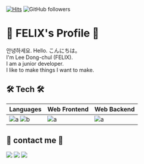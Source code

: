 [![Hits](https://hits.seeyoufarm.com/api/count/incr/badge.svg?url=https%3A%2F%2Fgithub.com%2Ffelix0708&count_bg=%2379C83D&title_bg=%23555555&&icon=github.svg&icon_color=%23E7E7E7&title=hits&edge_flat=false)](https://hits.seeyoufarm.com)
![GitHub followers](https://img.shields.io/github/followers/felix0708?style=social)

# 📘 FELIX's Profile 📘
안녕하세요. Hello. こんにちは。
<br>
I'm Lee Dong-chul (FELIX).
<br>
I am a junior developer.
<br>
I like to make things I want to make.

## 🛠 Tech 🛠
|Languages|Web Frontend|Web Backend|
|---|---------|---|
|![a](https://img.shields.io/badge/JavaScript-ffb13b?style=flat-square&logo=javascript&logoColor=white) ![b](https://img.shields.io/badge/Python-3766AB?style=flat-square&logo=Python&logoColor=white)|![a](https://img.shields.io/badge/Vue.js-4FC08D?style=flat-square&logo=Vue.js&logoColor=white)|![a](https://img.shields.io/badge/Django-092E20?style=flat-square&logo=Django&logoColor=white)

<!-- 
[![Dongchul Lee's github stats](https://github-readme-stats.vercel.app/api?username=Felix0708&show_icons=true&theme=dracula)](https://github.com/Felix0708/github-readme-stats)
[![Top Langs](https://github-readme-stats.vercel.app/api/top-langs/?username=Felix0708&layout=compact&theme=dracula)](https://github.com/Felix0708) 
-->

## 🍎 contact me 🍎
<a href="https://felix0708.tistory.com/"><img src="https://img.shields.io/badge/Tech%20Blog-11B48A?style=flat-square&logo=Vimeo&logoColor=white&link=https://felix0708.tistory.com/"/></a>
<a href="https://www.instagram.com/ssafy_donguri/"><img src="https://img.shields.io/badge/Instagram-E4405F?style=flat-square&logo=Instagram&logoColor=white&link=https://www.instagram.com/ssafy_donguri/"/></a>
<a href="mailto:chuls0708@gmail.com"><img src="https://img.shields.io/badge/Gmail-d14836?style=flat-square&logo=Gmail&logoColor=white&link=mailto:chuls0708@gmail.com"/></a>


